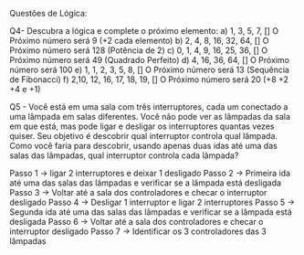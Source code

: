 Questões de Lógica:

Q4-  Descubra a lógica e complete o próximo elemento:
a) 1, 3, 5, 7, [] O Próximo número será 9 (+2 cada elemento)
b) 2, 4, 8, 16, 32, 64, [] O Próximo número será 128 (Potência de 2)
c) 0, 1, 4, 9, 16, 25, 36, [] O Próximo número será 49 (Quadrado Perfeito)
d) 4, 16, 36, 64, [] O Próximo número será 100 
e) 1, 1, 2, 3, 5, 8, [] O Próximo número será 13 (Sequência de Fibonacci)
f) 2,10, 12, 16, 17, 18, 19, [] O Próximo número será 20 (+8 +2 +4 e +1)


Q5 - Você está em uma sala com três interruptores, cada um conectado a uma lâmpada em salas diferentes. 
Você não pode ver as lâmpadas da sala em que está, mas pode ligar e desligar os interruptores quantas vezes quiser. 
Seu objetivo é descobrir qual interruptor controla qual lâmpada. Como você faria para descobrir, 
usando apenas duas idas até uma das salas das lâmpadas, qual interruptor controla cada lâmpada?  

Passo 1 -> ligar 2 interruptores e deixar 1 desligado
Passo 2 -> Primeira ida até uma das salas das lâmpadas e verificar se a lâmpada está desligada
Passo 3 -> Voltar até a sala dos controladores e checar o interruptor desligado
Passo 4 -> Desligar 1 interruptor e ligar 2 interruptores
Passo 5 -> Segunda ida até uma das salas das lâmpadas e verificar se a lâmpada está desligada
Passo 6 -> Voltar até a sala dos controladores e checar o interruptor desligado
Passo 7 -> Identificar os 3 controladores das 3 lâmpadas
